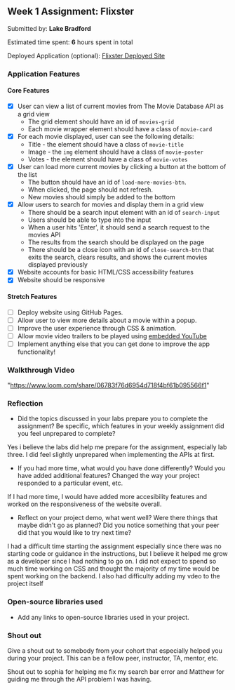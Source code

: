 

## Week 1 Assignment: Flixster

Submitted by: **Lake Bradford**

Estimated time spent: **6** hours spent in total

Deployed Application (optional): [Flixster Deployed Site](ADD_LINK_HERE)

### Application Features

#### Core Features

- [X] User can view a list of current movies from The Movie Database API as a grid view
  - The grid element should have an id of `movies-grid`
  - Each movie wrapper element should have a class of `movie-card`
- [X] For each movie displayed, user can see the following details:
  - Title - the element should have a class of `movie-title`
  - Image - the `img` element should have a class of `movie-poster`
  - Votes - the element should have a class of `movie-votes`
- [X] User can load more current movies by clicking a button at the bottom of the list
  - The button should have an id of `load-more-movies-btn`.
  - When clicked, the page should not refresh.
  - New movies should simply be added to the bottom
- [x] Allow users to search for movies and display them in a grid view
  - There should be a search input element with an id of `search-input`
  - Users should be able to type into the input
  - When a user hits 'Enter', it should send a search request to the movies API
  - The results from the search should be displayed on the page
  - There should be a close icon with an id of `close-search-btn` that exits the search, clears results, and shows the current movies displayed previously
- [X] Website accounts for basic HTML/CSS accessibility features
- [X] Website should be responsive

#### Stretch Features

- [ ] Deploy website using GitHub Pages.
- [ ] Allow user to view more details about a movie within a popup.
- [ ] Improve the user experience through CSS & animation.
- [ ] Allow movie video trailers to be played using [embedded YouTube](https://support.google.com/youtube/answer/171780?hl=en)
- [ ] Implement anything else that you can get done to improve the app functionality!

### Walkthrough Video

"https://www.loom.com/share/06783f76d6954d718f4bf61b095566f1"

### Reflection

- Did the topics discussed in your labs prepare you to complete the assignment? Be specific, which features in your weekly assignment did you feel unprepared to complete?

Yes i believe the labs did help me prepare for the assignment, especially lab three. I did feel slightly unprepared when implementing the APIs at first.

- If you had more time, what would you have done differently? Would you have added additional features? Changed the way your project responded to a particular event, etc.

If I had more time, I would have added more accesibility features and worked on the responsiveness of the website overall.

- Reflect on your project demo, what went well? Were there things that maybe didn't go as planned? Did you notice something that your peer did that you would like to try next time?

I had a difficult time starting the assignment especially since there was no starting code or guidance in the instructions, but I believe it helped me grow as a developer since I had nothing to go on. I did not expect to spend so much time working on CSS and thought the majority of my time would be spent working on the backend. I also had difficulty adding my vdeo to the project itself

### Open-source libraries used

- Add any links to open-source libraries used in your project.

### Shout out

Give a shout out to somebody from your cohort that especially helped you during your project. This can be a fellow peer, instructor, TA, mentor, etc.

Shout out to sophia for helping me fix my search bar error and Matthew for guiding me through the API problem I was having.
